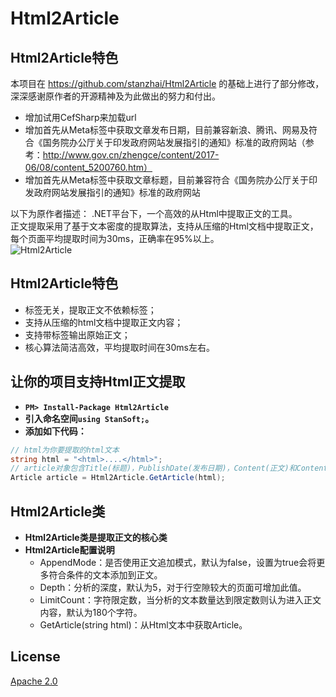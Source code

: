 # Html2Article

## Html2Article特色
本项目在 https://github.com/stanzhai/Html2Article 的基础上进行了部分修改，深深感谢原作者的开源精神及为此做出的努力和付出。

* 增加试用CefSharp来加载url
* 增加首先从Meta标签中获取文章发布日期，目前兼容新浪、腾讯、网易及符合《国务院办公厅关于印发政府网站发展指引的通知》标准的政府网站（参考：http://www.gov.cn/zhengce/content/2017-06/08/content_5200760.htm）
* 增加首先从Meta标签中获取文章标题，目前兼容符合《国务院办公厅关于印发政府网站发展指引的通知》标准的政府网站

以下为原作者描述：
.NET平台下，一个高效的从Html中提取正文的工具。  
正文提取采用了基于文本密度的提取算法，支持从压缩的Html文档中提取正文，每个页面平均提取时间为30ms，正确率在95%以上。  
![Html2Article](http://stanzhai.github.io/images/project/Html2Article.png)

## Html2Article特色

* 标签无关，提取正文不依赖标签；
* 支持从压缩的html文档中提取正文内容；
* 支持带标签输出原始正文；
* 核心算法简洁高效，平均提取时间在30ms左右。

## 让你的项目支持Html正文提取

- **`PM> Install-Package Html2Article`**
- **引入命名空间`using StanSoft;`。**
- **添加如下代码：**

```C#
// html为你要提取的html文本
string html = "<html>....</html>";
// article对象包含Title(标题)，PublishDate(发布日期)，Content(正文)和ContentWithTags(带标签正文)四个属性
Article article = Html2Article.GetArticle(html);
```

## Html2Article类

- **Html2Article类是提取正文的核心类**
- **Html2Article配置说明**  
	* AppendMode：是否使用正文追加模式，默认为false，设置为true会将更多符合条件的文本添加到正文。
	* Depth：分析的深度，默认为5，对于行空隙较大的页面可增加此值。  
	* LimitCount：字符限定数，当分析的文本数量达到限定数则认为进入正文内容，默认为180个字符。  
	* GetArticle(string html)：从Html文本中获取Article。

## License

[Apache 2.0](http://www.apache.org/licenses/LICENSE-2.0)
